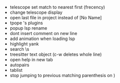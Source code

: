 - telescope set match to nearest first (frecency)
- change telescope display
- open last file in project instead of [No Name]
- tpope 's plugins
- popup lsp rename
- dont insert comment on new line
- add animation when loading lsp
- highlight yank
- search \s
- treesitter text object (c-w deletes whole line)
- open help in new tab
- autopairs
- tablist
- stop jumping to previous matching parenthesis on )
